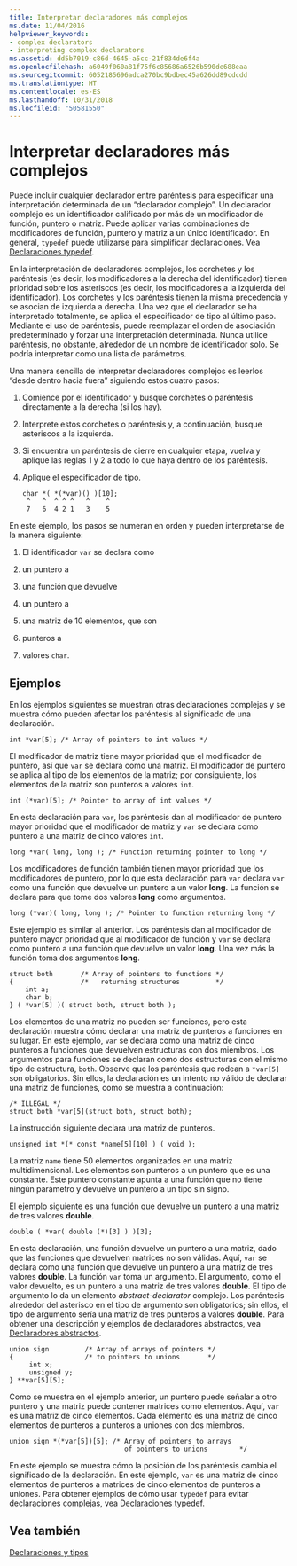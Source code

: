 ```yaml
---
title: Interpretar declaradores más complejos
ms.date: 11/04/2016
helpviewer_keywords:
- complex declarators
- interpreting complex declarators
ms.assetid: dd5b7019-c86d-4645-a5cc-21f834de6f4a
ms.openlocfilehash: a6049f060a81f75f6c85686a6526b590de688eaa
ms.sourcegitcommit: 6052185696adca270bc9bdbec45a626dd89cdcdd
ms.translationtype: HT
ms.contentlocale: es-ES
ms.lasthandoff: 10/31/2018
ms.locfileid: "50581550"
---
```

# <a name="interpreting-more-complex-declarators"></a>Interpretar declaradores más complejos

Puede incluir cualquier declarador entre paréntesis para especificar una interpretación determinada de un “declarador complejo”. Un declarador complejo es un identificador calificado por más de un modificador de función, puntero o matriz. Puede aplicar varias combinaciones de modificadores de función, puntero y matriz a un único identificador. En general, `typedef` puede utilizarse para simplificar declaraciones. Vea [Declaraciones typedef](../c-language/typedef-declarations.md).

En la interpretación de declaradores complejos, los corchetes y los paréntesis (es decir, los modificadores a la derecha del identificador) tienen prioridad sobre los asteriscos (es decir, los modificadores a la izquierda del identificador). Los corchetes y los paréntesis tienen la misma precedencia y se asocian de izquierda a derecha. Una vez que el declarador se ha interpretado totalmente, se aplica el especificador de tipo al último paso. Mediante el uso de paréntesis, puede reemplazar el orden de asociación predeterminado y forzar una interpretación determinada. Nunca utilice paréntesis, no obstante, alrededor de un nombre de identificador solo. Se podría interpretar como una lista de parámetros.

Una manera sencilla de interpretar declaradores complejos es leerlos “desde dentro hacia fuera” siguiendo estos cuatro pasos:

1. Comience por el identificador y busque corchetes o paréntesis directamente a la derecha (si los hay).

1. Interprete estos corchetes o paréntesis y, a continuación, busque asteriscos a la izquierda.

1. Si encuentra un paréntesis de cierre en cualquier etapa, vuelva y aplique las reglas 1 y 2 a todo lo que haya dentro de los paréntesis.

1. Aplique el especificador de tipo.

    ```
    char *( *(*var)() )[10];
     ^   ^  ^ ^ ^   ^    ^
     7   6  4 2 1   3    5
    ```

En este ejemplo, los pasos se numeran en orden y pueden interpretarse de la manera siguiente:

1. El identificador `var` se declara como

1. un puntero a

1. una función que devuelve

1. un puntero a

1. una matriz de 10 elementos, que son

1. punteros a

1. valores `char`.

## <a name="examples"></a>Ejemplos

En los ejemplos siguientes se muestran otras declaraciones complejas y se muestra cómo pueden afectar los paréntesis al significado de una declaración.

```
int *var[5]; /* Array of pointers to int values */
```

El modificador de matriz tiene mayor prioridad que el modificador de puntero, así que `var` se declara como una matriz. El modificador de puntero se aplica al tipo de los elementos de la matriz; por consiguiente, los elementos de la matriz son punteros a valores `int`.

```
int (*var)[5]; /* Pointer to array of int values */
```

En esta declaración para `var`, los paréntesis dan al modificador de puntero mayor prioridad que el modificador de matriz y `var` se declara como puntero a una matriz de cinco valores `int`.

```
long *var( long, long ); /* Function returning pointer to long */
```

Los modificadores de función también tienen mayor prioridad que los modificadores de puntero, por lo que esta declaración para `var` declara `var` como una función que devuelve un puntero a un valor **long**. La función se declara para que tome dos valores **long** como argumentos.

```
long (*var)( long, long ); /* Pointer to function returning long */
```

Este ejemplo es similar al anterior. Los paréntesis dan al modificador de puntero mayor prioridad que al modificador de función y `var` se declara como puntero a una función que devuelve un valor **long**. Una vez más la función toma dos argumentos **long**.

```
struct both       /* Array of pointers to functions */
{                 /*   returning structures         */
    int a;
    char b;
} ( *var[5] )( struct both, struct both );
```

Los elementos de una matriz no pueden ser funciones, pero esta declaración muestra cómo declarar una matriz de punteros a funciones en su lugar. En este ejemplo, `var` se declara como una matriz de cinco punteros a funciones que devuelven estructuras con dos miembros. Los argumentos para funciones se declaran como dos estructuras con el mismo tipo de estructura, `both`. Observe que los paréntesis que rodean a `*var[5]` son obligatorios. Sin ellos, la declaración es un intento no válido de declarar una matriz de funciones, como se muestra a continuación:

```
/* ILLEGAL */
struct both *var[5](struct both, struct both);
```

La instrucción siguiente declara una matriz de punteros.

```
unsigned int *(* const *name[5][10] ) ( void );
```

La matriz `name` tiene 50 elementos organizados en una matriz multidimensional. Los elementos son punteros a un puntero que es una constante. Este puntero constante apunta a una función que no tiene ningún parámetro y devuelve un puntero a un tipo sin signo.

El ejemplo siguiente es una función que devuelve un puntero a una matriz de tres valores **double**.

```
double ( *var( double (*)[3] ) )[3];
```

En esta declaración, una función devuelve un puntero a una matriz, dado que las funciones que devuelven matrices no son válidas. Aquí, `var` se declara como una función que devuelve un puntero a una matriz de tres valores **double**. La función `var` toma un argumento. El argumento, como el valor devuelto, es un puntero a una matriz de tres valores **double**. El tipo de argumento lo da un elemento *abstract-declarator* complejo. Los paréntesis alrededor del asterisco en el tipo de argumento son obligatorios; sin ellos, el tipo de argumento sería una matriz de tres punteros a valores **double**. Para obtener una descripción y ejemplos de declaradores abstractos, vea [Declaradores abstractos](../c-language/c-abstract-declarators.md).

```
union sign         /* Array of arrays of pointers */
{                  /* to pointers to unions       */
     int x;
     unsigned y;
} **var[5][5];
```

Como se muestra en el ejemplo anterior, un puntero puede señalar a otro puntero y una matriz puede contener matrices como elementos. Aquí, `var` es una matriz de cinco elementos. Cada elemento es una matriz de cinco elementos de punteros a punteros a uniones con dos miembros.

```
union sign *(*var[5])[5]; /* Array of pointers to arrays
                             of pointers to unions        */
```

En este ejemplo se muestra cómo la posición de los paréntesis cambia el significado de la declaración. En este ejemplo, `var` es una matriz de cinco elementos de punteros a matrices de cinco elementos de punteros a uniones. Para obtener ejemplos de cómo usar `typedef` para evitar declaraciones complejas, vea [Declaraciones typedef](../c-language/typedef-declarations.md).

## <a name="see-also"></a>Vea también

[Declaraciones y tipos](../c-language/declarations-and-types.md)

